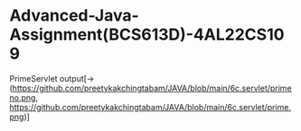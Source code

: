 # Advanced-Java-Assignment(BCS613D)-4AL22CS109
PrimeServlet output[->(https://github.com/preetykakchingtabam/JAVA/blob/main/6c.servlet/primeno.png, https://github.com/preetykakchingtabam/JAVA/blob/main/6c.servlet/prime.png)]
